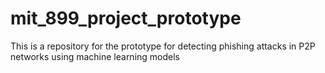 # mit_899_project_prototype
This is a repository for the prototype for detecting phishing attacks in P2P networks using machine learning models
